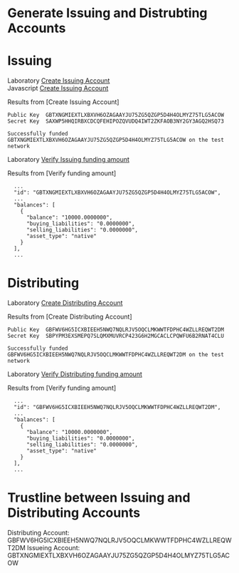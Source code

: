 # Generate Issuing and Distrubting Accounts

# Issuing 

Laboratory [Create Issuing Account](https://laboratory.stellar.org/#account-creator?network=test)   
Javascript [Create Issuing Account]()

Results from [Create Issuing Account]

```
Public Key	GBTXNGMIEXTLXBXVH6OZAGAAYJU75ZG5QZGP5D4H4OLMYZ75TLG5ACOW
Secret Key	SAXWP5HHQIRBXCDCQFEHIPOZQVUDQ4IWT2ZKFAOB3NY2GY3AGQ2HSQ73 

Successfully funded GBTXNGMIEXTLXBXVH6OZAGAAYJU75ZG5QZGP5D4H4OLMYZ75TLG5ACOW on the test network
```

Laboratory [Verify Issuing funding amount](https://horizon-testnet.stellar.org/accounts/GBTXNGMIEXTLXBXVH6OZAGAAYJU75ZG5QZGP5D4H4OLMYZ75TLG5ACOW)

Results from [Verify funding amount]
```
  ...
  "id": "GBTXNGMIEXTLXBXVH6OZAGAAYJU75ZG5QZGP5D4H4OLMYZ75TLG5ACOW",
  ...
  "balances": [
    {
      "balance": "10000.0000000",
      "buying_liabilities": "0.0000000",
      "selling_liabilities": "0.0000000",
      "asset_type": "native"
    }
  ],
  ...
```
# Distributing 

Laboratory [Create Distributing Account](https://laboratory.stellar.org/#account-creator?network=test)

Results from [Create Distributing Account]
```
Public Key	GBFWV6HG5ICXBIEEH5NWQ7NQLRJV5OQCLMKWWTFDPHC4WZLLREQWT2DM
Secret Key	SBPYPM3EXSMEPQ7SLQMXMUVRCP423G6H2MGCACLCPQWFU6B2RNAT4CLU

Successfully funded GBFWV6HG5ICXBIEEH5NWQ7NQLRJV5OQCLMKWWTFDPHC4WZLLREQWT2DM on the test network
```

Laboratory [Verify Distributing funding amount](https://horizon-testnet.stellar.org/accounts/GBFWV6HG5ICXBIEEH5NWQ7NQLRJV5OQCLMKWWTFDPHC4WZLLREQWT2DM)

Results from [Verify funding amount]

```
  ...
  "id": "GBFWV6HG5ICXBIEEH5NWQ7NQLRJV5OQCLMKWWTFDPHC4WZLLREQWT2DM",
  ...
  "balances": [
    {
      "balance": "10000.0000000",
      "buying_liabilities": "0.0000000",
      "selling_liabilities": "0.0000000",
      "asset_type": "native"
    }
  ],
  ...

```

# Trustline between Issuing and Distributing Accounts

Distributing Account: GBFWV6HG5ICXBIEEH5NWQ7NQLRJV5OQCLMKWWTFDPHC4WZLLREQWT2DM
Issueing Account: GBTXNGMIEXTLXBXVH6OZAGAAYJU75ZG5QZGP5D4H4OLMYZ75TLG5ACOW

# 



